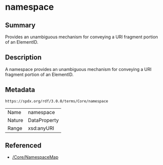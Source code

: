 <!-- Automatically generated by spec-parser v2.3.0 on 2024-07-09T12:43:38.633388+00:00 -->
<!-- SPDX-License-Identifier: Community-Spec-1.0 -->

# namespace

## Summary

Provides an unambiguous mechanism for conveying a URI fragment portion of an
ElementID.


## Description

A namespace provides an unambiguous mechanism for conveying a URI fragment
portion of an ElementID.


## Metadata

`https://spdx.org/rdf/3.0.0/terms/Core/namespace`


| | |
|---|---|
| Name | namespace |
| Nature | DataProperty |
| Range | xsd:anyURI |




## Referenced

- [/Core/NamespaceMap](../../Core/Classes/NamespaceMap.md)

